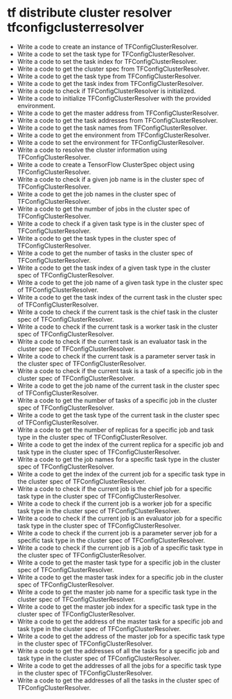 # tf distribute cluster resolver tfconfigclusterresolver

- Write a code to create an instance of TFConfigClusterResolver.
- Write a code to set the task type for TFConfigClusterResolver.
- Write a code to set the task index for TFConfigClusterResolver.
- Write a code to get the cluster spec from TFConfigClusterResolver.
- Write a code to get the task type from TFConfigClusterResolver.
- Write a code to get the task index from TFConfigClusterResolver.
- Write a code to check if TFConfigClusterResolver is initialized.
- Write a code to initialize TFConfigClusterResolver with the provided environment.
- Write a code to get the master address from TFConfigClusterResolver.
- Write a code to get the task addresses from TFConfigClusterResolver.
- Write a code to get the task names from TFConfigClusterResolver.
- Write a code to get the environment from TFConfigClusterResolver.
- Write a code to set the environment for TFConfigClusterResolver.
- Write a code to resolve the cluster information using TFConfigClusterResolver.
- Write a code to create a TensorFlow ClusterSpec object using TFConfigClusterResolver.
- Write a code to check if a given job name is in the cluster spec of TFConfigClusterResolver.
- Write a code to get the job names in the cluster spec of TFConfigClusterResolver.
- Write a code to get the number of jobs in the cluster spec of TFConfigClusterResolver.
- Write a code to check if a given task type is in the cluster spec of TFConfigClusterResolver.
- Write a code to get the task types in the cluster spec of TFConfigClusterResolver.
- Write a code to get the number of tasks in the cluster spec of TFConfigClusterResolver.
- Write a code to get the task index of a given task type in the cluster spec of TFConfigClusterResolver.
- Write a code to get the job name of a given task type in the cluster spec of TFConfigClusterResolver.
- Write a code to get the task index of the current task in the cluster spec of TFConfigClusterResolver.
- Write a code to check if the current task is the chief task in the cluster spec of TFConfigClusterResolver.
- Write a code to check if the current task is a worker task in the cluster spec of TFConfigClusterResolver.
- Write a code to check if the current task is an evaluator task in the cluster spec of TFConfigClusterResolver.
- Write a code to check if the current task is a parameter server task in the cluster spec of TFConfigClusterResolver.
- Write a code to check if the current task is a task of a specific job in the cluster spec of TFConfigClusterResolver.
- Write a code to get the job name of the current task in the cluster spec of TFConfigClusterResolver.
- Write a code to get the number of tasks of a specific job in the cluster spec of TFConfigClusterResolver.
- Write a code to get the task type of the current task in the cluster spec of TFConfigClusterResolver.
- Write a code to get the number of replicas for a specific job and task type in the cluster spec of TFConfigClusterResolver.
- Write a code to get the index of the current replica for a specific job and task type in the cluster spec of TFConfigClusterResolver.
- Write a code to get the job names for a specific task type in the cluster spec of TFConfigClusterResolver.
- Write a code to get the index of the current job for a specific task type in the cluster spec of TFConfigClusterResolver.
- Write a code to check if the current job is the chief job for a specific task type in the cluster spec of TFConfigClusterResolver.
- Write a code to check if the current job is a worker job for a specific task type in the cluster spec of TFConfigClusterResolver.
- Write a code to check if the current job is an evaluator job for a specific task type in the cluster spec of TFConfigClusterResolver.
- Write a code to check if the current job is a parameter server job for a specific task type in the cluster spec of TFConfigClusterResolver.
- Write a code to check if the current job is a job of a specific task type in the cluster spec of TFConfigClusterResolver.
- Write a code to get the master task type for a specific job in the cluster spec of TFConfigClusterResolver.
- Write a code to get the master task index for a specific job in the cluster spec of TFConfigClusterResolver.
- Write a code to get the master job name for a specific task type in the cluster spec of TFConfigClusterResolver.
- Write a code to get the master job index for a specific task type in the cluster spec of TFConfigClusterResolver.
- Write a code to get the address of the master task for a specific job and task type in the cluster spec of TFConfigClusterResolver.
- Write a code to get the address of the master job for a specific task type in the cluster spec of TFConfigClusterResolver.
- Write a code to get the addresses of all the tasks for a specific job and task type in the cluster spec of TFConfigClusterResolver.
- Write a code to get the addresses of all the jobs for a specific task type in the cluster spec of TFConfigClusterResolver.
- Write a code to get the addresses of all the tasks in the cluster spec of TFConfigClusterResolver.